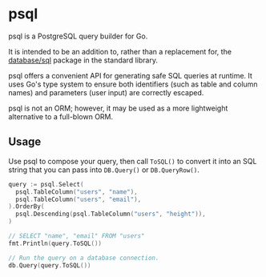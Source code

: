 # psql

psql is a PostgreSQL query builder for Go.

It is intended to be an addition to, rather than a replacement for, the
[database/sql](https://golang.org/pkg/database/sql/) package in the
standard library.

psql offers a convenient API for generating safe SQL queries at runtime.
It uses Go's type system to ensure both identifiers (such as table and
column names) and parameters (user input) are correctly escaped.

psql is not an ORM; however, it may be used as a more lightweight
alternative to a full-blown ORM.

## Usage

Use psql to compose your query, then call `ToSQL()` to convert it into
an SQL string that you can pass into `DB.Query()` or `DB.QueryRow()`.

```go
query := psql.Select(
  psql.TableColumn("users", "name"),
  psql.TableColumn("users", "email"),
).OrderBy(
  psql.Descending(psql.TableColumn("users", "height")),
)

// SELECT "name", "email" FROM "users"
fmt.Println(query.ToSQL())

// Run the query on a database connection.
db.Query(query.ToSQL())
```
